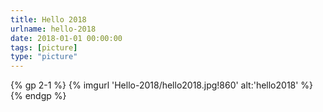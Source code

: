 ```yaml
---
title: Hello 2018
urlname: hello-2018
date: 2018-01-01 00:00:00
tags: [picture]
type: "picture"
---
```


{% gp 2-1 %}
{% imgurl 'Hello-2018/hello2018.jpg!860' alt:'hello2018' %}
{% endgp %}
